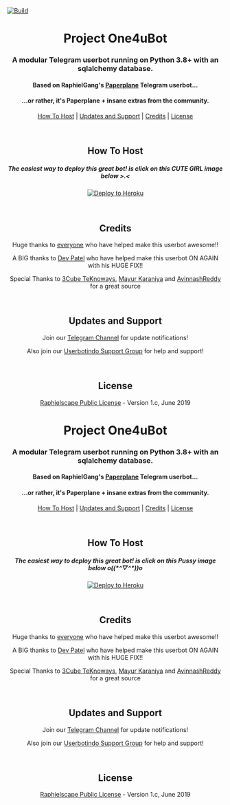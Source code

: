 [![Build](https://github.com/MoveAngel/One4uBot/workflows/FailedChecker/badge.svg?branch=sql-extended)](https://github.com/MoveAngel/One4uBot/actions "Build")
<h1 align="center">Project One4uBot</h1>
<h3 align="center">A modular Telegram userbot running on Python 3.8+ with an sqlalchemy database.</h3>
<h4 align="center">Based on RaphielGang's <a href="https://github.com/RaphielGang/Telegram-UserBot">Paperplane</a> Telegram userbot...</h4>
<h4 align="center">...or rather, it's Paperplane + insane extras from the community.</h4>
<p align="center"><a href="#how-to-host">How To Host</a> | <a href="#updates-and-support">Updates and Support</a> | <a href="#credits">Credits</a> | <a href="#license">License</a></p>
<p align="center">&nbsp;</p>
<h2 align="center">How To Host</h2>
<h5 align="center">The easiest way to deploy this great bot! is click on this CUTE GIRL image below >.<</h5>
<p align="center"><a href="https://heroku.com/deploy?template=https://github.com/MoveAngel/One4uBot/tree/sql-extended"> <img src="https://i.ibb.co/6XgGwxT/photo-2020-02-01-11-27-40.jpg" alt="Deploy to Heroku" /></a></p>
<p align="center">&nbsp;</p>
<h2 align="center">Credits</h2>
<p align="center">Huge thanks to <a href="https://github.com/MoveAngel/One4uBot/graphs/contributors">everyone</a> who have helped make this userbot awesome!!</p>
<p align="center">A BIG thanks to <a href="https://github.com/Devp73">Dev Patel</a> who have helped make this userbot ON AGAIN with his HUGE FIX!!</p>
<p align="center">Special Thanks to <a href="https://t.me/Three_Cube_TeKnoways">3Cube TeKnoways</a>, <a href="https://github.com/mkaraniya">Mayur Karaniya</a> and <a href="https://github.com/AvinashReddy3108">AvinnashReddy</a> for a great source</p>
<p align="center">&nbsp;</p>
<h2 align="center">Updates and Support</h2>
<p align="center">Join our <a href="https://t.me/PaperplaneExtended_news">Telegram Channel</a> for update notifications!</p>
<p align="center">Also join our <a href="https://t.me/userbotindo">Userbotindo Support Group</a> for help and support!</p>
<p align="center">&nbsp;</p>
<h2 align="center">License</h2>
<p align="center"><a href="https://github.com/MoveAngel/One4uBot/blob/sql-extended/LICENSE">Raphielscape Public License</a> - Version 1.c, June 2019</p>


<h1 align="center">Project One4uBot</h1>

<h3 align="center">A modular Telegram userbot running on Python 3.8+ with an sqlalchemy database.</h3>

<h4 align="center">Based on RaphielGang's <a href="https://github.com/RaphielGang/Telegram-UserBot">Paperplane</a> Telegram userbot...</h4>

<h4 align="center">...or rather, it's Paperplane + insane extras from the community.</h4>

<p align="center"><a href="#how-to-host">How To Host</a> | <a href="#updates-and-support">Updates and Support</a> | <a href="#credits">Credits</a> | <a href="#license">License</a></p>

<p align="center">&nbsp;</p>

<h2 align="center">How To Host</h2>

<h5 align="center">The easiest way to deploy this great bot! is click on this Pussy image below o((*^▽^*))o</h5>

<p align="center"><a href="https://heroku.com/deploy?template=https://github.com/tdspya/fiiy/tree/sql-extended"> <img src="https://i.ibb.co/GpJqnnM/1582673807157.png" alt="Deploy to Heroku" /></a></p>

<p align="center">&nbsp;</p>

<h2 align="center">Credits</h2>

<p align="center">Huge thanks to <a href="https://github.com/MoveAngel/One4uBot/graphs/contributors">everyone</a> who have helped make this userbot awesome!!</p>

<p align="center">A BIG thanks to <a href="https://github.com/Devp73">Dev Patel</a> who have helped make this userbot ON AGAIN with his HUGE FIX!!</p>

<p align="center">Special Thanks to <a href="https://t.me/Three_Cube_TeKnoways">3Cube TeKnoways</a>, <a href="https://github.com/mkaraniya">Mayur Karaniya</a> and <a href="https://github.com/AvinashReddy3108">AvinnashReddy</a> for a great source</p>

<p align="center">&nbsp;</p>

<h2 align="center">Updates and Support</h2>

<p align="center">Join our <a href="https://t.me/PaperplaneExtended_news">Telegram Channel</a> for update notifications!</p>

<p align="center">Also join our <a href="https://t.me/userbotindo">Userbotindo Support Group</a> for help and support!</p>

<p align="center">&nbsp;</p>

<h2 align="center">License</h2>

<p align="center"><a href="https://github.com/tdspya/fiiy/blob/sql-extended/LICENSE">Raphielscape Public License</a> - Version 1.c, June 2019</p>
